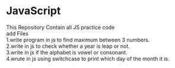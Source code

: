 # JavaScript
This Repository Contain all JS practice code
<br>
add Files
<br>
1.write program in js to find maximum between 3 numbers.
<br>
2.write in js to check whether a year is leap or not.
<br>
3.write in js if the alphabet is vowel or consonant.
<br>
4.wrute in js using switchcase to print which day of the month it is.

